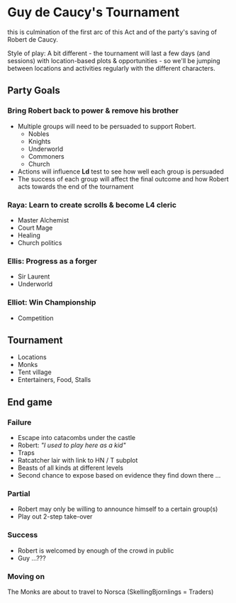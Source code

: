 # Guy de Caucy's Tournament

this is culmination of the first arc of this Act and of the party's saving of Robert de Caucy.

Style of play: A bit different - the tournament will last a few days (and sessions) with location-based plots & opportunities - so we'll be jumping between locations and activities regularly with the different characters.

## Party Goals

### Bring Robert back to power & remove his brother

- Multiple groups will need to be persuaded to support Robert.
  - Nobles
  - Knights
  - Underworld
  - Commoners
  - Church
- Actions will influence **Ld** test to see how well each group is persuaded
- The success of each group will affect the final outcome and how Robert acts towards the end of the tournament

### Raya: Learn to create scrolls & become L4 cleric

- Master Alchemist
- Court Mage
- Healing
- Church politics

### Ellis: Progress as a forger

- Sir Laurent
- Underworld

### Elliot: Win Championship

- Competition

## Tournament

- Locations
- Monks
- Tent village
- Entertainers, Food, Stalls

## End game

### Failure

- Escape into catacombs under the castle
- Robert: _"I used to play here as a kid"_
- Traps
- Ratcatcher lair with link to HN / T subplot
- Beasts of all kinds at different levels
- Second chance to expose based on evidence they find down there ...

### Partial

- Robert may only be willing to announce himself to a certain group(s)
- Play out 2-step take-over

### Success

- Robert is welcomed by enough of the crowd in public
- Guy ...???

### Moving on

The Monks are about to travel to Norsca (SkellingBjornlings = Traders)
